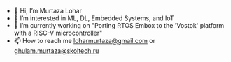 - 👋 Hi, I’m Murtaza Lohar
- 👀 I’m interested in ML, DL, Embedded Systems, and IoT
- 🌱 I’m currently working on "Porting RTOS Embox to the 'Vostok' platform with a RISC-V microcontroller"
- 📫 How to reach me loharmurtaza@gmail.com or ghulam.murtaza@skoltech.ru

<!---
loharmurtaza/loharmurtaza is a ✨ special ✨ repository because its `README.md` (this file) appears on your GitHub profile.
You can click the Preview link to take a look at your changes.
--->
